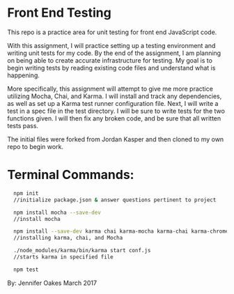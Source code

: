 # Front End Testing

This repo is a practice area for unit testing for front end JavaScript code.

With this assignment, I will practice setting up a testing environment and writing unit tests for my code. By the end of the assignment, I am planning on being able to create accurate infrastructure for testing. My goal is to begin writing tests by reading existing code files and understand what is happening.

More specifically, this assignment will attempt to give me more practice utilizing Mocha, Chai, and Karma. I will install and track any dependencies, as well as set up a Karma test runner configuration file. Next, I will write a test in a spec file in the test directory. I will be sure to write tests for the two functions given. I will then fix any broken code, and be sure that all written tests pass.

The initial files were forked from Jordan Kasper and then cloned to my own repo to begin work.

# Terminal Commands:
```sh
  npm init
  //initialize package.json & answer questions pertinent to project

  npm install mocha --save-dev
  //install mocha

  npm install --save-dev karma chai karma-mocha karma-chai karma-chrome-launcher
  //installing karma, chai, and Mocha

  ./node_modules/karma/bin/karma start conf.js
  //starts karma in specified file

  npm test
```

By: Jennifer Oakes
March 2017
